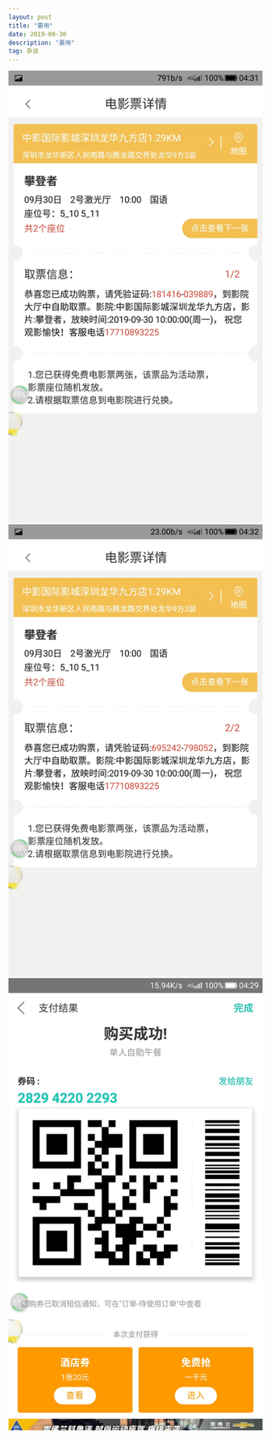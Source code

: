 ```yaml
---
layout: post
title: "要用"
date: 2019-09-30
description: "要用"
tag: 杂谈
---
```


![](\images\posts\yaoyong/Screenshot_2019-09-30-04-32-00.jpg)
![](\images\posts\yaoyong/Screenshot_2019-09-30-04-32-15.jpg)
![](\images\posts\yaoyong/Screenshot_2019-09-30-04-29-47.jpg)
